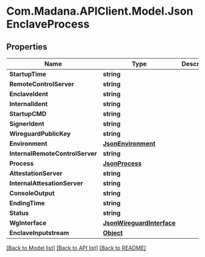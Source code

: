 
# Com.Madana.APIClient.Model.JsonEnclaveProcess

## Properties

Name | Type | Description | Notes
------------ | ------------- | ------------- | -------------
**StartupTime** | **string** |  | [optional] 
**RemoteControlServer** | **string** |  | [optional] 
**EnclaveIdent** | **string** |  | [optional] 
**InternalIdent** | **string** |  | [optional] 
**StartupCMD** | **string** |  | [optional] 
**SignerIdent** | **string** |  | [optional] 
**WireguardPublicKey** | **string** |  | [optional] 
**Environment** | [**JsonEnvironment**](JsonEnvironment.md) |  | [optional] 
**InternalRemoteControlServer** | **string** |  | [optional] 
**Process** | [**JsonProcess**](JsonProcess.md) |  | [optional] 
**AttestationServer** | **string** |  | [optional] 
**InternalAttesationServer** | **string** |  | [optional] 
**ConsoleOutput** | **string** |  | [optional] 
**EndingTime** | **string** |  | [optional] 
**Status** | **string** |  | [optional] 
**WgInterface** | [**JsonWireguardInterface**](JsonWireguardInterface.md) |  | [optional] 
**EnclaveInputstream** | [**Object**](.md) |  | [optional] 

[[Back to Model list]](../README.md#documentation-for-models)
[[Back to API list]](../README.md#documentation-for-api-endpoints)
[[Back to README]](../README.md)

